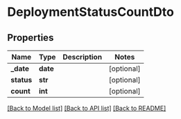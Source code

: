 # DeploymentStatusCountDto

## Properties
Name | Type | Description | Notes
------------ | ------------- | ------------- | -------------
**_date** | **date** |  | [optional] 
**status** | **str** |  | [optional] 
**count** | **int** |  | [optional] 

[[Back to Model list]](../README.md#documentation-for-models) [[Back to API list]](../README.md#documentation-for-api-endpoints) [[Back to README]](../README.md)

